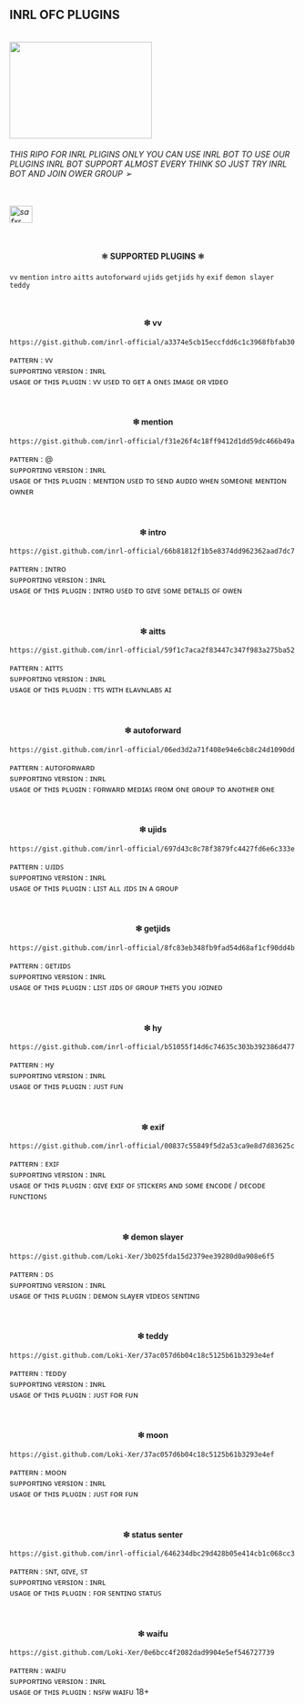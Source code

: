 <h2>  INRL OFC PLUGINS  </h2>
<br>
<img src="https://media.tenor.com/ZCf0ne-ZoOMAAAAC/anime.gif" alt="" width="250" height="170">
<br>
<h6> THIS RIPO FOR INRL PLIGINS ONLY YOU CAN USE INRL BOT TO USE OUR PLUGINS INRL BOT SUPPORT ALMOST EVERY THINK SO JUST TRY INRL BOT AND JOIN OWER GROUP ➢</p>
<br>
  <br>
<a href="https://chat.whatsapp.com/F6VWuK677vB1kxXbV8m5II" target="blank"><img align="center" src="https://raw.githubusercontent.com/rahuldkjain/github-profile-readme-generator/master/src/images/icons/Social/whatsapp.svg" alt="safxr._" height="30" width="40" /></a>

 <br>
 <br>
 <h4 align="center">  ⚛ SUPPORTED PLUGINS ⚛</h1>
 
`vv`
`mention`
`intro`
`aitts`
`autoforward`
`ujids`
`getjids`
`hy`
`exif`
`demon slayer`
`teddy`



<br>

<h4 align="center"> ❇ vv </h1>


```
https://gist.github.com/inrl-official/a3374e5cb15eccfdd6c1c3968fbfab30
```
ᴩᴀᴛᴛᴇʀɴ : ᴠᴠ <br>
sᴜᴘᴘᴏʀᴛɪɴɢ ᴠᴇʀsɪᴏɴ : ɪɴʀʟ <br>
ᴜsᴀɢᴇ ᴏғ ᴛʜɪs ᴘʟᴜɢɪɴ : ᴠᴠ ᴜꜱᴇᴅ ᴛᴏ ɢᴇᴛ ᴀ ᴏɴᴇꜱ ɪᴍᴀɢᴇ ᴏʀ ᴠɪᴅᴇᴏ
<br>
<br>
<br>
<h4 align="center"> ❇ mention </h1>


```
https://gist.github.com/inrl-official/f31e26f4c18ff9412d1dd59dc466b49a
```
ᴩᴀᴛᴛᴇʀɴ : @ <br>
sᴜᴘᴘᴏʀᴛɪɴɢ ᴠᴇʀsɪᴏɴ : ɪɴʀʟ <br>
ᴜsᴀɢᴇ ᴏғ ᴛʜɪs ᴘʟᴜɢɪɴ : ᴍᴇɴᴛɪᴏɴ ᴜꜱᴇᴅ ᴛᴏ ꜱᴇɴᴅ ᴀᴜᴅɪᴏ ᴡʜᴇɴ ꜱᴏᴍᴇᴏɴᴇ ᴍᴇɴᴛɪᴏɴ ᴏᴡɴᴇʀ
<br>
<br>
<br>
<h4 align="center"> ❇ intro </h1>


```
https://gist.github.com/inrl-official/66b81812f1b5e8374dd962362aad7dc7
```
ᴩᴀᴛᴛᴇʀɴ : ɪɴᴛʀᴏ <br>
sᴜᴘᴘᴏʀᴛɪɴɢ ᴠᴇʀsɪᴏɴ : ɪɴʀʟ <br>
ᴜsᴀɢᴇ ᴏғ ᴛʜɪs ᴘʟᴜɢɪɴ : ɪɴᴛʀᴏ ᴜꜱᴇᴅ ᴛᴏ ɢɪᴠᴇ ꜱᴏᴍᴇ ᴅᴇᴛᴀʟɪꜱ ᴏꜰ ᴏᴡᴇɴ 
<br>
<br>
<br>
<h4 align="center"> ❇ aitts </h1>


```
https://gist.github.com/inrl-official/59f1c7aca2f83447c347f983a275ba52
```
ᴩᴀᴛᴛᴇʀɴ : ᴀɪᴛᴛꜱ <br>
sᴜᴘᴘᴏʀᴛɪɴɢ ᴠᴇʀsɪᴏɴ : ɪɴʀʟ <br>
ᴜsᴀɢᴇ ᴏғ ᴛʜɪs ᴘʟᴜɢɪɴ : ᴛᴛꜱ ᴡɪᴛʜ ᴇʟᴀᴠɴʟᴀʙꜱ ᴀɪ
<br>
<br>
<br>
<h4 align="center"> ❇ autoforward </h1>


```
https://gist.github.com/inrl-official/06ed3d2a71f408e94e6cb8c24d1090dd
```
ᴩᴀᴛᴛᴇʀɴ : ᴀᴜᴛᴏꜰᴏʀᴡᴀʀᴅ <br>
sᴜᴘᴘᴏʀᴛɪɴɢ ᴠᴇʀsɪᴏɴ : ɪɴʀʟ <br>
ᴜsᴀɢᴇ ᴏғ ᴛʜɪs ᴘʟᴜɢɪɴ : ꜰᴏʀᴡᴀʀᴅ ᴍᴇᴅɪᴀꜱ ꜰʀᴏᴍ ᴏɴᴇ ɢʀᴏᴜᴩ ᴛᴏ ᴀɴᴏᴛʜᴇʀ ᴏɴᴇ
<br>
<br>
<br>
<h4 align="center"> ❇ ujids </h1>


```
https://gist.github.com/inrl-official/697d43c8c78f3879fc4427fd6e6c333e
```
ᴩᴀᴛᴛᴇʀɴ : ᴜᴊɪᴅꜱ <br>
sᴜᴘᴘᴏʀᴛɪɴɢ ᴠᴇʀsɪᴏɴ : ɪɴʀʟ  <br>
ᴜsᴀɢᴇ ᴏғ ᴛʜɪs ᴘʟᴜɢɪɴ : ʟɪꜱᴛ ᴀʟʟ ᴊɪᴅꜱ ɪɴ ᴀ ɢʀᴏᴜᴩ
<br>
<br>
<br>
<h4 align="center"> ❇ getjids </h1>


```
https://gist.github.com/inrl-official/8fc83eb348fb9fad54d68af1cf90dd4b
```
ᴩᴀᴛᴛᴇʀɴ : ɢᴇᴛᴊɪᴅꜱ <br>
sᴜᴘᴘᴏʀᴛɪɴɢ ᴠᴇʀsɪᴏɴ : ɪɴʀʟ <br>
ᴜsᴀɢᴇ ᴏғ ᴛʜɪs ᴘʟᴜɢɪɴ : ʟɪꜱᴛ ᴊɪᴅꜱ ᴏꜰ ɢʀᴏᴜᴩ ᴛʜᴇᴛꜱ yᴏᴜ ᴊᴏɪɴᴇᴅ
<br>
<br>
<br>
<h4 align="center"> ❇ hy </h1>


```
https://gist.github.com/inrl-official/b51055f14d6c74635c303b392386d477
```
ᴩᴀᴛᴛᴇʀɴ : ʜy <br>
sᴜᴘᴘᴏʀᴛɪɴɢ ᴠᴇʀsɪᴏɴ : ɪɴʀʟ <br>
ᴜsᴀɢᴇ ᴏғ ᴛʜɪs ᴘʟᴜɢɪɴ : ᴊᴜꜱᴛ ꜰᴜɴ
<br>
<br>
<br>
<h4 align="center"> ❇ exif </h1>


```
https://gist.github.com/inrl-official/00837c55849f5d2a53ca9e8d7d83625c
```
ᴩᴀᴛᴛᴇʀɴ : ᴇxɪꜰ <br>
sᴜᴘᴘᴏʀᴛɪɴɢ ᴠᴇʀsɪᴏɴ : ɪɴʀʟ <br>
ᴜsᴀɢᴇ ᴏғ ᴛʜɪs ᴘʟᴜɢɪɴ : ɢɪᴠᴇ ᴇxɪꜰ ᴏꜰ ꜱᴛɪᴄᴋᴇʀꜱ ᴀɴᴅ ꜱᴏᴍᴇ ᴇɴᴄᴏᴅᴇ / ᴅᴇᴄᴏᴅᴇ ꜰᴜɴᴄᴛɪᴏɴꜱ
<br>
<br>
<br>
<h4 align="center"> ❇ demon slayer </h1>


```
https://gist.github.com/Loki-Xer/3b025fda15d2379ee39280d0a908e6f5
```
ᴩᴀᴛᴛᴇʀɴ : ᴅꜱ <br>
sᴜᴘᴘᴏʀᴛɪɴɢ ᴠᴇʀsɪᴏɴ : ɪɴʀʟ <br>
ᴜsᴀɢᴇ ᴏғ ᴛʜɪs ᴘʟᴜɢɪɴ : ᴅᴇᴍᴏɴ ꜱʟᴀyᴇʀ ᴠɪᴅᴇᴏꜱ ꜱᴇɴᴛɪɴɢ
<br>
<br>
<br>
<h4 align="center"> ❇ teddy </h1>


```
https://gist.github.com/Loki-Xer/37ac057d6b04c18c5125b61b3293e4ef
```
ᴩᴀᴛᴛᴇʀɴ : ᴛᴇᴅᴅy <br>
sᴜᴘᴘᴏʀᴛɪɴɢ ᴠᴇʀsɪᴏɴ : ɪɴʀʟ <br>
ᴜsᴀɢᴇ ᴏғ ᴛʜɪs ᴘʟᴜɢɪɴ : ᴊᴜꜱᴛ ꜰᴏʀ ꜰᴜɴ
<br>
<br>
<br>
<h4 align="center"> ❇ moon </h1>


```
https://gist.github.com/Loki-Xer/37ac057d6b04c18c5125b61b3293e4ef
```
ᴩᴀᴛᴛᴇʀɴ : ᴍᴏᴏɴ <br>
sᴜᴘᴘᴏʀᴛɪɴɢ ᴠᴇʀsɪᴏɴ : ɪɴʀʟ <br>
ᴜsᴀɢᴇ ᴏғ ᴛʜɪs ᴘʟᴜɢɪɴ : ᴊᴜꜱᴛ ꜰᴏʀ ꜰᴜɴ
<br>
<br>
<br>
<h4 align="center"> ❇ status senter </h1>


```
https://gist.github.com/inrl-official/646234dbc29d428b05e414cb1c068cc3
```
ᴩᴀᴛᴛᴇʀɴ : ꜱɴᴛ, ɢɪᴠᴇ, ꜱᴛ <br>
sᴜᴘᴘᴏʀᴛɪɴɢ ᴠᴇʀsɪᴏɴ : ɪɴʀʟ <br>
ᴜsᴀɢᴇ ᴏғ ᴛʜɪs ᴘʟᴜɢɪɴ : ꜰᴏʀ ꜱᴇɴᴛɪɴɢ ꜱᴛᴀᴛᴜꜱ
<br>
<br>
<br>
<h4 align="center"> ❇ waifu </h1>


```
https://gist.github.com/Loki-Xer/0e6bcc4f2082dad9904e5ef546727739
```
ᴩᴀᴛᴛᴇʀɴ : ᴡᴀɪꜰᴜ <br>
sᴜᴘᴘᴏʀᴛɪɴɢ ᴠᴇʀsɪᴏɴ : ɪɴʀʟ <br>
ᴜsᴀɢᴇ ᴏғ ᴛʜɪs ᴘʟᴜɢɪɴ : ɴꜱꜰᴡ ᴡᴀɪꜰᴜ 18+
<br>
<br>
<br>
